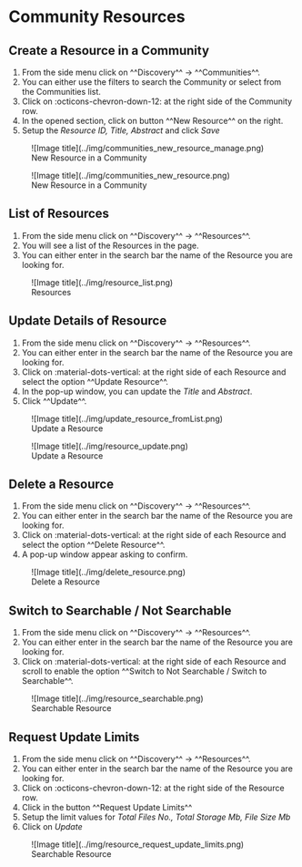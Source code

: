 
# Community Resources

## Create a Resource in a Community

1. From the side menu click on ^^Discovery^^ -> ^^Communities^^.  
2. You can either use the filters to search the Community or select from the Communities list.             
3. Click on :octicons-chevron-down-12: at the right side of the Community row.      
4. In the opened section, click on button ^^New Resource^^ on the right.  
5. Setup the *Resource ID, Title, Abstract* and click *Save*

<figure markdown>
  ![Image title](../img/communities_new_resource_manage.png)
  <figcaption>New Resource in a Community</figcaption>
</figure>

<figure markdown>
  ![Image title](../img/communities_new_resource.png)
  <figcaption>New Resource in a Community</figcaption>
</figure>

## List of Resources

1. From the side menu click on ^^Discovery^^ -> ^^Resources^^.      
2. You will see a list of the Resources in the page.                        
3. You can either enter in the search bar the name of the Resource you are looking for.              

<figure markdown>
  ![Image title](../img/resource_list.png)
  <figcaption>Resources</figcaption>
</figure>

## Update Details of Resource                

1. From the side menu click on ^^Discovery^^ -> ^^Resources^^.  
2. You can either enter in the search bar the name of the Resource you are looking for.              
3. Click on :material-dots-vertical: at the right side of each Resource and select the option ^^Update Resource^^.  
4. In the pop-up window, you can update the *Title* and *Abstract*.  
5. Click ^^Update^^.

<figure markdown>
  ![Image title](../img/update_resource_fromList.png)
  <figcaption>Update a Resource</figcaption>
</figure>

<figure markdown>
  ![Image title](../img/resource_update.png)
  <figcaption>Update a Resource</figcaption>
</figure>

## Delete a Resource    

1. From the side menu click on ^^Discovery^^ -> ^^Resources^^.  
2. You can either enter in the search bar the name of the Resource you are looking for.              
3. Click on :material-dots-vertical: at the right side of each Resource and select the option ^^Delete Resource^^.  
4. A pop-up window appear asking to confirm.  

<figure markdown>
  ![Image title](../img/delete_resource.png)
  <figcaption>Delete a Resource</figcaption>
</figure>

## Switch to Searchable / Not Searchable

1. From the side menu click on ^^Discovery^^ -> ^^Resources^^.  
2. You can either enter in the search bar the name of the Resource you are looking for.              
3. Click on :material-dots-vertical: at the right side of each Resource and scroll to enable the option ^^Switch to Not Searchable / Switch to Searchable^^.  

<figure markdown>
  ![Image title](../img/resource_searchable.png)
  <figcaption>Searchable Resource</figcaption>
</figure>

## Request Update Limits

1. From the side menu click on ^^Discovery^^ -> ^^Resources^^.  
2. You can either enter in the search bar the name of the Resource you are looking for.              
3. Click on :octicons-chevron-down-12: at the right side of the Resource row.     
4. Click in the button ^^Request Update Limits^^       
5. Setup the limit values for *Total Files No., Total Storage Mb, File Size Mb*
6. Click on *Update*

<figure markdown>
  ![Image title](../img/resource_request_update_limits.png)
  <figcaption>Searchable Resource</figcaption>
</figure>

